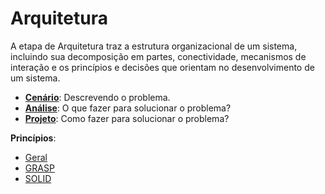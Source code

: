 # Arquitetura

A etapa de Arquitetura traz a estrutura organizacional de um sistema, incluindo sua decomposição em partes, conectividade, mecanismos de interação e os princípios e decisões que orientam no desenvolvimento de um sistema.

* **[Cenário](/arquitetura/cenario.md)**: Descrevendo o problema.
* **[Análise](/arquitetura/analise.md)**: O que fazer para solucionar o problema? 
* [**Projeto**](arquitetura/projeto.md): Como fazer para solucionar o problema? 

**Princípios**:

* [Geral](/arquitetura/principios.md)
* [GRASP](/arquitetura/grasp.md)
* [SOLID](/arquitetura/solid.md)

